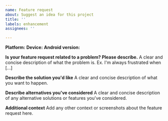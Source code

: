 ```yaml
---
name: Feature request
about: Suggest an idea for this project
title: ''
labels: enhancement
assignees: ''

---
```


**Platform:** 
**Device:** 
**Android version:** 

**Is your feature request related to a problem? Please describe.**
A clear and concise description of what the problem is. Ex. I'm always frustrated when [...]

**Describe the solution you'd like**
A clear and concise description of what you want to happen.

**Describe alternatives you've considered**
A clear and concise description of any alternative solutions or features you've considered.

**Additional context**
Add any other context or screenshots about the feature request here.
